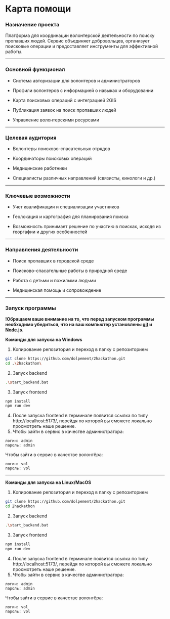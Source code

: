 # Карта помощи

### **Назначение проекта**
Платформа для координации волонтерской деятельности по поиску пропавших людей. Сервис объединяет добровольцев, организует поисковые операции и предоставляет инструменты для эффективной работы.

---

### **Основной функционал**
- Система авторизации для волонтеров и администраторов

- Профили волонтеров с информацией о навыках и оборудовании

- Карта поисковых операций с интеграцией 2GIS

- Публикация заявок на поиск пропавших людей

- Управление волонтерскими ресурсами

---

### **Целевая аудитория**
- Волонтеры поисково-спасательных отрядов

- Координаторы поисковых операций

- Медицинские работники

- Специалисты различных направлений (связисты, кинологи и др.)

--- 
### **Ключевые возможности**

- Учет квалификации и специализации участников

- Геолокация и картография для планирования поиска

- Возможность принимает решение по участию в поисках, исходя из георгафии и других особенностей 

--- 

### **Направления деятельности**
- Поиск пропавших в городской среде

- Поисково-спасательные работы в природной среде

- Работа с детьми и пожилыми людьми

- Медицинская помощь и сопровождение

--- 

### **Запуск программы**

**!Обращаем ваше внимание на то, что перед запуском программы необходимо убедиться, что на ваш компьютер установлены [git](https://git-scm.com/downloads) и [Node.js](https://nodejs.org/en/download).**

**Команды для запуска на Windows**

1. Копирование репозитория и переход в папку с репозиторием

```bash
git clone https://github.com/dolpement/2hackathon.git
cd .\2hackathon\
```

2. Запуск backend 
```bash
.\start_backend.bat
```

3. Запуск frontend 
```bash
npm install
npm run dev
```

4. После запуска frontend в терминале появится ссылка по типу http://localhost:5173/, перейдя по которой вы сможете локально просмотреть наше решение. 
5. Чтобы зайти в сервис в качестве администратора:
```
логин: admin
пароль: admin
```

Чтобы зайти в сервис в качестве волонтёра: 
```
логин: vol
пароль: vol
```

---

**Команды для запуска на Linux/MacOS**

1. Копирование репозитория и переход в папку с репозиторием

```bash
git clone https://github.com/dolpement/2hackathon.git
cd 2hackathon
```

2. Запуск backend 
```bash
.\start_backend.bat
```

3. Запуск frontend 
```bash
npm install
npm run dev
```

4. После запуска frontend в терминале появится ссылка по типу http://localhost:5173/, перейдя по которой вы сможете локально просмотреть наше решение. 
5. Чтобы зайти в сервис в качестве администратора:
```
логин: admin
пароль: admin
```

Чтобы зайти в сервис в качестве волонтёра: 
```
логин: vol
пароль: vol
```

